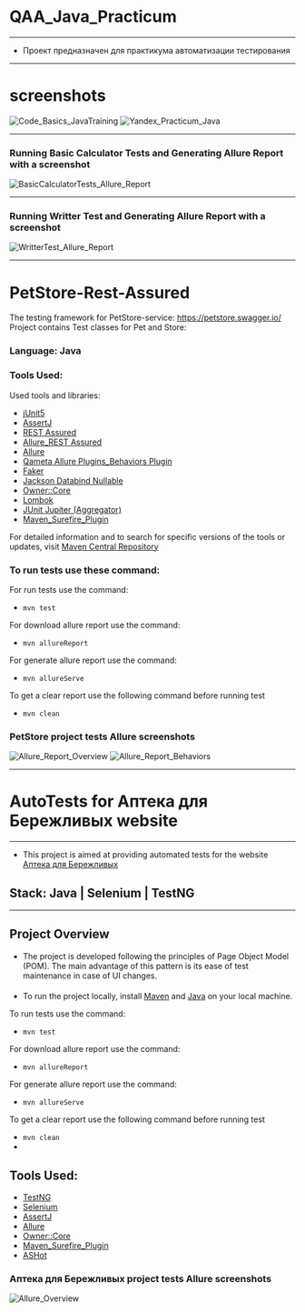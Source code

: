 # QAA_Java_Practicum

---

* Проект предназначен для практикума автоматизации тестирования

---

# screenshots

![Code_Basics_JavaTraining](https://github.com/AnnaAbg/QAA_Java_Practicum/assets/106620445/224be441-91f8-44f6-a733-88e207aaabe1)
![Yandex_Practicum_Java](https://github.com/AnnaAbg/QAA_Java_Practicum/assets/106620445/ade1e5d9-ec67-41b8-b5b2-cfd00c8742a3)

---

### Running Basic Calculator Tests and Generating Allure Report with a screenshot

![BasicCalculatorTests_Allure_Report](https://github.com/AnnaAbg/QAA_Java_Practicum/assets/106620445/544615a9-7d12-4046-874b-fc26d10bf94f)

---

### Running Writter Test and Generating Allure Report with a screenshot

![WritterTest_Allure_Report](https://github.com/AnnaAbg/QAA_Java_Practicum/assets/106620445/bd0b4323-3d7c-4ada-98d6-48edce7fa577)


---

# PetStore-Rest-Assured

The testing framework for PetStore-service: https://petstore.swagger.io/
Project contains Test classes for Pet and Store:

### Language: Java

### Tools Used:

Used tools and libraries:

* [jUnit5](https://mvnrepository.com/artifact/io.qameta.allure/allure-junit5)
* [AssertJ](https://mvnrepository.com/artifact/org.assertj/assertj-core)
* [REST Assured](https://mvnrepository.com/artifact/io.rest-assured/rest-assured)
* [Allure_REST Assured](https://mvnrepository.com/artifact/io.qameta.allure/allure-rest-assured)
* [Allure](https://mvnrepository.com/artifact/io.qameta.allure/allure-junit5)
* [Qameta Allure Plugins_Behaviors Plugin](https://mvnrepository.com/artifact/io.qameta.allure.plugins/behaviors-plugin)
* [Faker](https://mvnrepository.com/artifact/com.github.javafaker/javafaker)
* [Jackson Databind Nullable](https://mvnrepository.com/artifact/com.fasterxml.jackson.core/jackson-databind)
* [Owner::Core](https://mvnrepository.com/artifact/org.aeonbits.owner/owner)
* [Lombok](https://projectlombok.org/)
* [JUnit Jupiter (Aggregator)](https://mvnrepository.com/artifact/org.junit.jupiter/junit-jupiter)
* [Maven_Surefire_Plugin](https://mvnrepository.com/artifact/org.apache.maven.plugins/maven-surefire-plugin)

For detailed information and to search for specific versions of the tools or updates,
visit [Maven Central Repository](https://mvnrepository.com/)

### To run tests use these command:

For run tests use the command:

- `mvn test`

For download allure report use the command:

- `mvn allureReport`

For generate allure report use the command:

- `mvn allureServe`

To get a clear report use the following command before running test

- `mvn clean`

### PetStore project tests Allure screenshots

![Allure_Report_Overview](https://github.com/AnnaAbg/QAA_Java_Practicum/assets/106620445/00f48a35-aa94-4100-97ac-40d1f6d6825e)
![Allure_Report_Behaviors](https://github.com/AnnaAbg/QAA_Java_Practicum/assets/106620445/e635d681-8335-4495-b5b8-8a741f1bea0a)


---

# AutoTests for Аптека для Бережливых website

---

* This project is aimed at providing automated tests for the website [Аптека для Бережливых](https://aptekaeconom.com/)

## Stack: Java | Selenium | TestNG

---

## Project Overview
* The project is developed following the principles of Page Object Model (POM).
The main advantage of this pattern is its ease of test maintenance in case of UI changes.
####
* To run the project locally, 
install [Maven](https://maven.apache.org/download.cgi) and [Java](https://www.java.com/download/ie_manual.jsp) on your local machine.

To run tests use the command:

- `mvn test`

For download allure report use the command:

- `mvn allureReport`

For generate allure report use the command:

- `mvn allureServe`

To get a clear report use the following command before running test

- `mvn clean`
- 
####
## Tools Used:
* [TestNG](https://mvnrepository.com/artifact/org.testng/testng)
* [Selenium](https://mvnrepository.com/artifact/org.seleniumhq.selenium/selenium-java)
* [AssertJ](https://mvnrepository.com/artifact/org.assertj/assertj-core)
* [Allure](https://mvnrepository.com/artifact/io.qameta.allure/allure-testng)
* [Owner::Core](https://mvnrepository.com/artifact/org.aeonbits.owner/owner)
* [Maven_Surefire_Plugin](https://mvnrepository.com/artifact/org.apache.maven.plugins/maven-surefire-plugin)
* [ASHot](https://mvnrepository.com/artifact/ru.yandex.qatools.ashot/ashot)

### Аптека для Бережливых project tests Allure screenshots
![Allure_Overview](https://github.com/AnnaAbg/QAA_Java_Practicum/assets/106620445/60225a4a-64da-4d5d-a4d1-86de5e868b5b)

